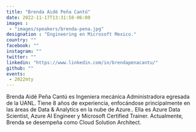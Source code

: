 ```yaml
---
title: "Brenda Aidé Peña Cantú"
date: 2022-11-17T13:31:58-06:00
images : 
 - "images/speakers/brenda-pena.jpg"
designation : "Engineering en Microsoft Mexico."
country: ""
facebook: ""
instagram: ""
twitter: ""
linkedin: "https://www.linkedin.com/in/brendapenacantu/"
github: ""
events: 
 - 2022mty
---
```


Brenda Aidé Peña Cantú es Ingeniera mecánica Administradora egresada de la UANL. Tiene 8 años de experiencia, enfocándose principalmente en las áreas de Data & Analytics en la nube de Azure.. Ella es Azure Data Scientist, Azure AI Engineer y Microsoft Certified Trainer. Actualmente, Brenda se desempeña como Cloud Solution Architect.